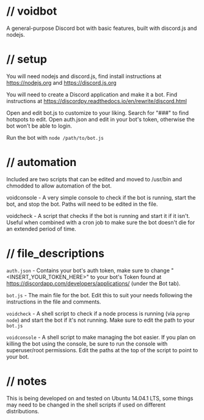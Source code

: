 # // voidbot
A general-purpose Discord bot with basic features, built with discord.js and nodejs.


# // setup
You will need nodejs and discord.js, find install instructions at https://nodejs.org and https://discord.js.org

You will need to create a Discord application and make it a bot. Find instructions at https://discordpy.readthedocs.io/en/rewrite/discord.html

Open and edit bot.js to customize to your liking. Search for "###" to find hotspots to edit.
Open auth.json and edit in your bot's token, otherwise the bot won't be able to login.

Run the bot with `node /path/to/bot.js`

# // automation

Included are two scripts that can be edited and moved to /usr/bin and chmodded to allow automation of the bot.

voidconsole - A very simple console to check if the bot is running, start the bot, and stop the bot. Paths will need to be edited in the file.

voidcheck - A script that checks if the bot is running and start it if it isn't. Useful when combined with a cron job to make sure the bot doesn't die for an extended period of time. 

# // file_descriptions

`auth.json` - Contains your bot's auth token, make sure to change "<INSERT_YOUR_TOKEN_HERE>" to your bot's Token found at https://discordapp.com/developers/applications/ (under the Bot tab).

`bot.js` - The main file for the bot. Edit this to suit your needs following the instructions in the file and comments.

`voidcheck` - A shell script to check if a node process is running (via `pgrep node`) and start the bot if it's not running. Make sure to edit the path to your `bot.js`

`voidconsole` - A shell script to make managing the bot easier. If you plan on killing the bot using the console, be sure to run the console with superuser/root permissions. Edit the paths at the top of the script to point to your bot.

# // notes

This is being developed on and tested on Ubuntu 14.04.1 LTS, some things may need to be changed in the shell scripts if used on different distributions. 
